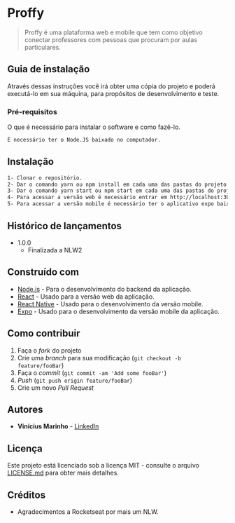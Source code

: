# Proffy
> Proffy é uma plataforma web e mobile que tem como objetivo conectar professores com pessoas que procuram por aulas particulares.

## Guia de instalação

Através dessas instruções você irá obter uma cópia do projeto e poderá executá-lo em sua máquina, para propósitos de desenvolvimento e teste.

### Pré-requisitos

O que é necessário para instalar o software e como fazê-lo.

```sh
É necessário ter o Node.JS baixado no computador.
```

## Instalação

```sh
1- Clonar o repositório.
2- Dar o comando yarn ou npm install em cada uma das pastas do projeto (mobile, server e web)
3- Dar o comando yarn start ou npm start em cada uma das pastas do projeto (mobile, server e web)
4- Para acessar a versão web é necessário entrar em http://localhost:3000
5- Para acessar a versão mobile é necessário ter o aplicativo expo baixado no celular e escanear o qrcode que irá aparecer no seu terminal ou em um página web que irá abrir.
```

## Histórico de lançamentos

* 1.0.0
    * Finalizada a NLW2

## Construído com

* [Node.js](https://nodejs.org/en/) - Para o desenvolvimento do backend da aplicação.
* [React](https://reactjs.org/) - Usado para a versão web da aplicação.
* [React Native](https://reactnative.dev/) - Usado para o desenvolvimento da versão mobile.
* [Expo](https://expo.io/) - Usado para o desenvolvimento da versão mobile da aplicação.

## Como contribuir

1. Faça o _fork_ do projeto 
2. Crie uma _branch_ para sua modificação (`git checkout -b feature/fooBar`)
3. Faça o _commit_ (`git commit -am 'Add some fooBar'`)
4. _Push_ (`git push origin feature/fooBar`)
5. Crie um novo _Pull Request_

## Autores

* **Vinícius Marinho** - [LinkedIn](https://www.linkedin.com/in/vin%C3%ADcius-alexsander-lima-marinho/)

## Licença

Este projeto está licenciado sob a licença MIT - consulte o arquivo [LICENSE.md](LICENSE.md) para obter mais detalhes.

## Créditos

* Agradecimentos a Rocketseat por mais um NLW.
